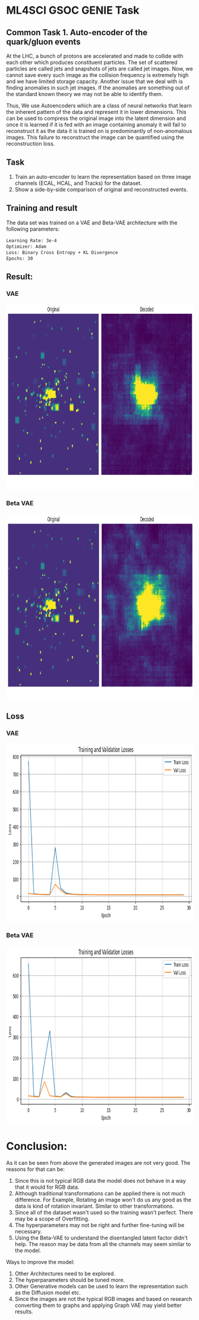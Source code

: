 # ML4SCI GSOC GENIE Task
## Common Task 1. Auto-encoder of the quark/gluon events

At the LHC, a bunch of protons are accelerated and made to collide with each other which produces constituent particles. The set of scattered particles are called jets and snapshots of jets are called jet images. Now, we cannot save every such image as the collision frequency is extremely high and we have limited storage capacity. Another issue that we deal with is finding anomalies in such jet images. If the anomalies are something out of the standard known theory we may not be able to identify them.

Thus, We use Autoencoders which are a class of neural networks that learn the inherent pattern of the data and represent it in lower dimensions. This can be used to compress the original image into the latent dimension and once it is learned if it is fed with an image containing anomaly it will fail to reconstruct it as the data it is trained on is predominantly of non-anomalous images. This failure to reconstruct the image can be quantified using the reconstruction loss.

## Task 
1. Train an auto-encoder to learn the representation based on three image channels (ECAL, HCAL, and Tracks) for the dataset.
2. Show a side-by-side comparison of original and reconstructed events.

## Training and result
The data set was trained on a VAE and Beta-VAE architecture with the following parameters:
```
Learning Rate: 3e-4
Optimizer: Adam
Loss: Binary Cross Entropy + KL Divergence
Epochs: 30
```
## Result:
### VAE 
<img src="images/vae.png" width="1000" height="500">

### Beta VAE
<img src="images/beta_vae.png" width="1000" height="500">

## Loss
### VAE
<img src="images/loss_vae.png" width="640" height="480">

### Beta VAE
<img src="images/loss_beta.png" width="640" height="480">

# Conclusion:

As it can be seen from above the generated images are not very good. The reasons for that can be:
1.   Since this is not typical RGB data the model does not behave in a way that it would for RGB data.
2.   Although traditional transformations can be applied there is not much difference. For Example, Rotating an image won't do us any good as the data is kind of rotation invariant. Similar to other transformations.
3. Since all of the dataset wasn't used so the training wasn't perfect. There may be a scope of Overfitting.
4. The hyperparameters may not be right and further fine-tuning will be necessary.
5. Using the Beta-VAE to understand the disentangled latent factor didn't help. The reason may be data from all the channels may seem similar to the model.

Ways to improve the model:



1.   Other Architectures need to be explored.
2.   The hyperparameters should be tuned more.
3.   Other Generative models can be used to learn the representation such as the Diffusion model etc.
4. Since the images are not the typical RGB images and based on research converting them to graphs and applying Graph VAE may yield better results.
